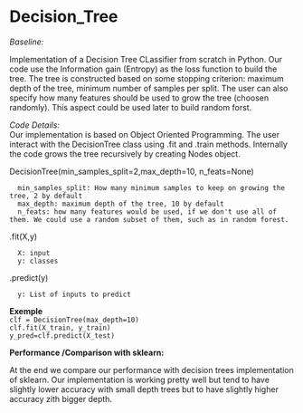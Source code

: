 # Decision_Tree

*Baseline:*  

Implementation of a Decision Tree CLassifier from scratch in Python.
Our code use the Information gain (Entropy) as the loss function to build the tree.
The tree is constructed based on some stopping criterion: maximum depth of the tree, minimum number of samples per split.
The user can also specify how many features should be used to grow the tree (choosen randomly). This aspect could be used later to build random forst.

*Code Details:*  
Our implementation is based on Object Oriented Programming. 
The user interact with the DecisionTree class using .fit and .train methods.
Internally the code grows the tree recursively by creating Nodes object.

DecisionTree(min_samples_split=2,max_depth=10, n_feats=None)

      min_samples_split: How many minimum samples to keep on growing the tree, 2 by default
      max_depth: maximum depth of the tree, 10 by default
      n_feats: how many features would be used, if we don't use all of them. We could use a random subset of them, such as in random forest.

.fit(X,y)

      X: input
      y: classes 

.predict(y)

      y: List of inputs to predict

**Exemple**  
``clf = DecisionTree(max_depth=10) ``  
``clf.fit(X_train, y_train)    ``  
``y_pred=clf.predict(X_test)  ``   

**Performance /Comparison with sklearn:**

At the end we compare our performance with decision trees implementation of sklearn.
Our implementation is working pretty well but tend to have slightly lower accuracy with small depth trees but to have slightly higher accuracy zith bigger depth.
